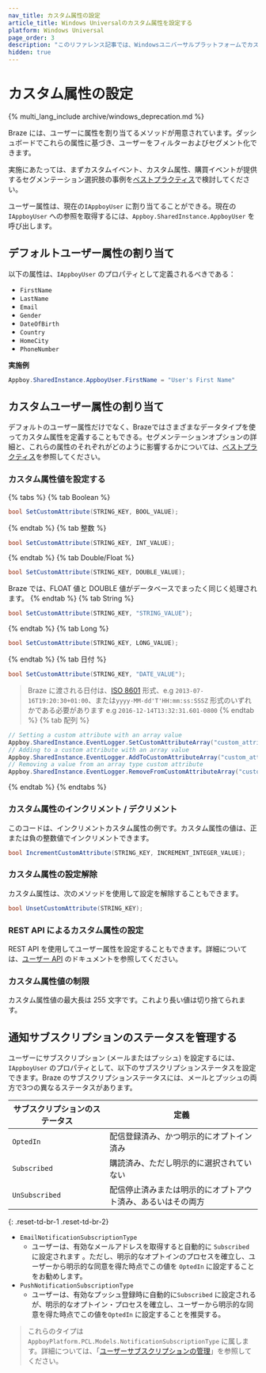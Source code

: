 ```yaml
---
nav_title: カスタム属性の設定
article_title: Windows Universalのカスタム属性を設定する
platform: Windows Universal
page_order: 3
description: "このリファレンス記事では、Windowsユニバーサルプラットフォームでカスタム属性を設定する方法について説明する。"
hidden: true
---
```


# カスタム属性の設定
{% multi_lang_include archive/windows_deprecation.md %}

Braze には、ユーザーに属性を割り当てるメソッドが用意されています。ダッシュボードでこれらの属性に基づき、ユーザーをフィルターおよびセグメント化できます。

実施にあたっては、まずカスタムイベント、カスタム属性、購買イベントが提供するセグメンテーション選択肢の事例を[ベストプラクティス][7]で検討してください。

ユーザー属性は、現在の`IAppboyUser` に割り当てることができる。現在の`IAppboyUser` への参照を取得するには、`Appboy.SharedInstance.AppboyUser` を呼び出します。

## デフォルトユーザー属性の割り当て

以下の属性は、`IAppboyUser` のプロパティとして定義されるべきである：

- `FirstName`
- `LastName`
- `Email`
- `Gender`
- `DateOfBirth`
- `Country`
- `HomeCity`
- `PhoneNumber`

**実施例**

```csharp
Appboy.SharedInstance.AppboyUser.FirstName = "User's First Name"
```

## カスタムユーザー属性の割り当て

デフォルトのユーザー属性だけでなく、Brazeではさまざまなデータタイプを使ってカスタム属性を定義することもできる。セグメンテーションオプションの詳細と、これらの属性のそれぞれがどのように影響するかについては、[ベストプラクティス]({{site.baseurl}}/developer_guide/platform_integration_guides/windows_universal/analytics/setting_user_ids/#user-id-integration-best-practices-and-notes)を参照してください。

### カスタム属性値を設定する

{% tabs %}
{% tab Boolean %}
```csharp
bool SetCustomAttribute(STRING_KEY, BOOL_VALUE);
```
{% endtab %}
{% tab 整数 %}
```csharp
bool SetCustomAttribute(STRING_KEY, INT_VALUE);
```
{% endtab %}
{% tab Double/Float %}
```csharp
bool SetCustomAttribute(STRING_KEY, DOUBLE_VALUE);
```
Braze では、FLOAT 値と DOUBLE 値がデータベースでまったく同じく処理されます。
{% endtab %}
{% tab String %}
```csharp
bool SetCustomAttribute(STRING_KEY, "STRING_VALUE");
```
{% endtab %}
{% tab Long %}
```csharp
bool SetCustomAttribute(STRING_KEY, LONG_VALUE);
```
{% endtab %}
{% tab 日付 %}
```csharp
bool SetCustomAttribute(STRING_KEY, "DATE_VALUE");
```
>  Braze に渡される日付は、[ISO 8601][2] 形式、e.g `2013-07-16T19:20:30+01:00`、または`yyyy-MM-dd'T'HH:mm:ss:SSSZ` 形式のいずれかである必要があります e.g `2016-12-14T13:32:31.601-0800`
{% endtab %}
{% tab 配列 %}
```csharp
// Setting a custom attribute with an array value
Appboy.SharedInstance.EventLogger.SetCustomAttributeArray("custom_attribute_array_test", testSetArray);
// Adding to a custom attribute with an array value
Appboy.SharedInstance.EventLogger.AddToCustomAttributeArray("custom_attribute_array_test", testAddString);
// Removing a value from an array type custom attribute
Appboy.SharedInstance.EventLogger.RemoveFromCustomAttributeArray("custom_attribute_array_test", testRemString);
```
{% endtab %}
{% endtabs %}

### カスタム属性のインクリメント / デクリメント

このコードは、インクリメントカスタム属性の例です。カスタム属性の値は、正または負の整数値でインクリメントできます。

```csharp
bool IncrementCustomAttribute(STRING_KEY, INCREMENT_INTEGER_VALUE);
```

### カスタム属性の設定解除

カスタム属性は、次のメソッドを使用して設定を解除することもできます。

```csharp
bool UnsetCustomAttribute(STRING_KEY);
```

### REST API によるカスタム属性の設定

REST API を使用してユーザー属性を設定することもできます。詳細については、[ユーザー API][4] のドキュメントを参照してください。

### カスタム属性値の制限

カスタム属性値の最大長は 255 文字です。これより長い値は切り捨てられます。

## 通知サブスクリプションのステータスを管理する

ユーザーにサブスクリプション (メールまたはプッシュ) を設定するには、`IAppboyUser` のプロパティとして、以下のサブスクリプションステータスを設定できます。Braze のサブスクリプションステータスには、メールとプッシュの両方で3つの異なるステータスがあります。

| サブスクリプションのステータス | 定義 |
| ------------------- | ---------- |
| `OptedIn` | 配信登録済み、かつ明示的にオプトイン済み |
| `Subscribed` | 購読済み、ただし明示的に選択されていない |
| `UnSubscribed` | 配信停止済みまたは明示的にオプトアウト済み、あるいはその両方 |
{: .reset-td-br-1 .reset-td-br-2}

- `EmailNotificationSubscriptionType`
  - ユーザーは、有効なメールアドレスを取得すると自動的に `Subscribed` に設定されます 。ただし、明示的なオプトインのプロセスを確立し、ユーザーから明示的な同意を得た時点でこの値を `OptedIn` に設定することをお勧めします。
- `PushNotificationSubscriptionType`
  - ユーザーは、有効なプッシュ登録時に自動的に`Subscribed` に設定されるが、明示的なオプトイン・プロセスを確立し、ユーザーから明示的な同意を得た時点でこの値を`OptedIn` に設定することを推奨する。

>  これらのタイプは `AppboyPlatform.PCL.Models.NotificationSubscriptionType` に属します。詳細については、「[ユーザーサブスクリプションの管理][10]」を参照してください。

[1]: {{site.baseurl}}/developer_guide/platform_integration_guides/windows_universal/analytics/setting_user_ids/#user-id-integration-best-practices--notes
[2]: http://en.wikipedia.org/wiki/ISO_8601
[4]: {{site.baseurl}}/developer_guide/rest_api/user_data/#user-data
[7]: {{site.baseurl}}/developer_guide/platform_wide/analytics_overview/#user-data-collection
[10]: {{site.baseurl}}/user_guide/message_building_by_channel/email/managing_user_subscriptions/#managing-user-subscriptions
